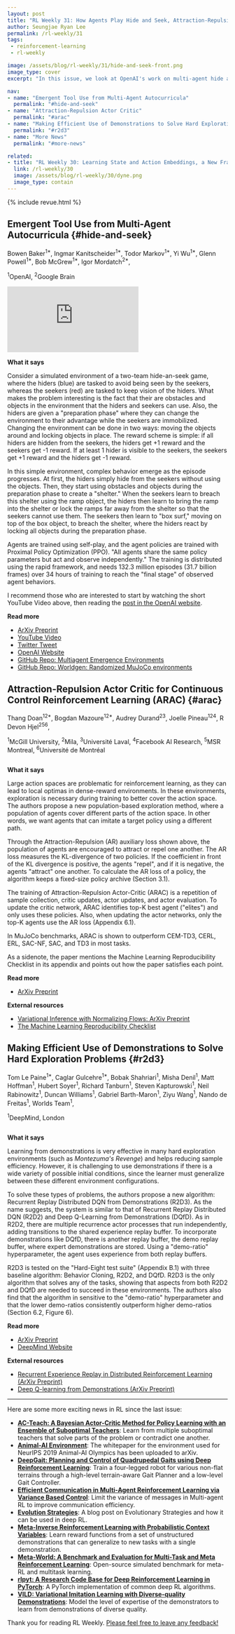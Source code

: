 ```yaml
---
layout: post
title: "RL Weekly 31: How Agents Play Hide and Seek, Attraction-Repulsion Actor Critic, and Efficient Learning from Demonstrations"
author: Seungjae Ryan Lee
permalink: /rl-weekly/31
tags:
 - reinforcement-learning
 - rl-weekly

image: /assets/blog/rl-weekly/31/hide-and-seek-front.png
image_type: cover
excerpt: "In this issue, we look at OpenAI's work on multi-agent hide and seek and the behaviors that emerge. We also look at Mila's population-based exploration that exceeds the performance of various TD3 and SAC baselines. Finally, we look at DeepMind's R2D3, a new algorithm to learn from demonstrations."

nav:
- name: "Emergent Tool Use from Multi-Agent Autocurricula"
  permalink: "#hide-and-seek"
- name: "Attraction-Repulsion Actor Critic"
  permalink: "#arac"
- name: "Making Efficient Use of Demonstrations to Solve Hard Exploration Problems"
  permalink: "#r2d3"
- name: "More News"
  permalink: "#more-news"

related:
- title: "RL Weekly 30: Learning State and Action Embeddings, a New Framework for RL in Games, and an Interactive Variant of Question Answering"
  link: /rl-weekly/30
  image: /assets/blog/rl-weekly/30/dyne.png
  image_type: contain
---
```



{% include revue.html %}



## Emergent Tool Use from Multi-Agent Autocurricula {#hide-and-seek}

<p class="authors" style="font-size: 1em">
Bowen Baker<sup>1*</sup>,
Ingmar Kanitscheider<sup>1*</sup>,
Todor Markov<sup>1*</sup>,
Yi Wu<sup>1*</sup>,
Glenn Powell<sup>1*</sup>,
Bob McGrew<sup>1*</sup>,
Igor Mordatch<sup>2*</sup>,
</p>
<p class="authors__institutions" style="font-size: 1em">
    <sup>1</sup>OpenAI,
    <sup>2</sup>Google Brain
</p>


<div class="w100">
  <div class="youtube-responsive">
    <iframe src="https://www.youtube.com/embed/kopoLzvh5jY" frameborder="0" allow="autoplay; encrypted-media" allowfullscreen></iframe><br/>
  </div>
</div>
<div class="w90">
  <img src="{{ absolute_url }}/assets/blog/rl-weekly/31/hide-and-seek-1.gif" alt="">
</div>
<div class="w60">
  <img src="{{ absolute_url }}/assets/blog/rl-weekly/31/hide-and-seek-2.gif" alt="">
</div>


**What it says**

Consider a simulated environment of a two-team hide-an-seek game, where the hiders (blue) are tasked to avoid being seen by the seekers, whereas the seekers (red) are tasked to keep vision of the hiders. What makes the problem interesting is the fact that their are obstacles and objects in the environment that the hiders and seekers can use. Also, the hiders are given a "preparation phase" where they can change the environment to their advantage while the seekers are immobilized. Changing the environment can be done in two ways: moving the objects around and locking objects in place. The reward scheme is simple: if all hiders are hidden from the seekers, the hiders get +1 reward and the seekers get -1 reward. If at least 1 hider is visible to the seekers, the seekers get +1 reward and the hiders get -1 reward.

In this simple environment, complex behavior emerge as the episode progresses. At first, the hiders simply hide from the seekers without using the objects. Then, they start using obstacles and objects during the preparation phase to create a "shelter." When the seekers learn to breach this shelter using the ramp object, the hiders then learn to bring the ramp into the shelter or lock the ramps far away from the shelter so that the seekers cannot use them. The seekers then learn to "box surf," moving on top of the box object, to breach the shelter, where the hiders react by locking all objects during the preparation phase.

Agents are trained using self-play, and the agent policies are trained with Proximal Policy Optimization (PPO). "All agents share the same policy parameters but act and observe independently." The training is distributed using the rapid framework, and needs 132.3 million episodes (31.7 billion frames) over 34 hours of training to reach the "final stage" of observed agent behaviors.

I recommend those who are interested to start by watching the short YouTube Video above, then reading the [post in the OpenAI website](https://openai.com/blog/emergent-tool-use/).

**Read more**

- [ArXiv Preprint](https://arxiv.org/abs/1909.07528)
- [YouTube Video](https://www.youtube.com/watch?v=kopoLzvh5jY)
- [Twitter Tweet](https://twitter.com/OpenAI/status/1174815179483172864)
- [OpenAI Website](https://openai.com/blog/emergent-tool-use/)
- [GitHub Repo: Multiagent Emergence Environments](https://github.com/openai/multi-agent-emergence-environments)
- [GitHub Repo: Worldgen: Randomized MuJoCo environments](https://github.com/openai/mujoco-worldgen)




## Attraction-Repulsion Actor Critic for Continuous Control Reinforcement Learning (ARAC) {#arac}

<p class="authors" style="font-size: 1em">
Thang Doan<sup>12*</sup>,
Bogdan Mazoure<sup>12*</sup>,
Audrey Durand<sup>23</sup>,
Joelle Pineau<sup>124</sup>,
R Devon Hjel<sup>256</sup>,
</p>
<p class="authors__institutions" style="font-size: 1em">
    <sup>1</sup>McGill University,
    <sup>2</sup>Mila,
    <sup>3</sup>Université Laval,
    <sup>4</sup>Facebook AI Research,
    <sup>5</sup>MSR Montreal,
    <sup>6</sup>Université de Montréal
</p>

<div class="w70">
  <img src="{{ absolute_url }}/assets/blog/rl-weekly/31/arac-figure.png" alt="">
</div>
<div class="w30">
  <img src="{{ absolute_url }}/assets/blog/rl-weekly/31/arac-term.png" alt="">
</div>

**What it says**

Large action spaces are problematic for reinforcement learning, as they can lead to local optimas in dense-reward environments. In these environments, exploration is necessary during training to better cover the action space. The authors propose a new population-based exploration method, where a population of agents cover different parts of the action space. In other words, we want agents that can imitate a target policy using a different path.

Through the Attraction-Repulsion (AR) auxiliary loss shown above, the population of agents are encouraged to attract or repel one another. The AR loss measures the KL-divergence of two policies. If the coefficient in front of the KL divergence is positive, the agents "repel", and if it is negative, the agents "attract" one another. To calculate the AR loss of a policy, the algorithm keeps a fixed-size policy archive (Section 3.1).

The training of Attraction-Repulsion Actor-Critic (ARAC) is a repetition of sample collection, critic updates, actor updates, and actor evaluation. To update the critic network, ARAC identifies top-K best agent ("elites") and only uses these policies. Also, when updating the actor networks, only the top-K agents use the AR loss (Appendix 6.1).

In MuJoCo benchmarks, ARAC is shown to outperform CEM-TD3, CERL, ERL, SAC-NF, SAC, and TD3 in most tasks.

As a sidenote, the paper mentions the Machine Learning Reproducibility Checklist in its appendix and points out how the paper satisfies each point.

**Read more**

- [ArXiv Preprint](https://arxiv.org/abs/1909.07543)

**External resources**

- [Variational Inference with Normalizing Flows: ArXiv Preprint](https://arxiv.org/abs/1505.05770)
- [The Machine Learning Reproducibility Checklist](https://www.cs.mcgill.ca/~jpineau/ReproducibilityChecklist.pdf)




## Making Efficient Use of Demonstrations to Solve Hard Exploration Problems {#r2d3}

<p class="authors" style="font-size: 1em">
Tom Le Paine<sup>1*</sup>,
Caglar Gulcehre<sup>1*</sup>,
Bobak Shahriari<sup>1</sup>,
Misha Denil<sup>1</sup>,
Matt Hoffman<sup>1</sup>,
Hubert Soyer<sup>1</sup>,
Richard Tanburn<sup>1</sup>,
Steven Kapturowski<sup>1</sup>,
Neil Rabinowitz<sup>1</sup>,
Duncan Williams<sup>1</sup>,
Gabriel Barth-Maron<sup>1</sup>,
Ziyu Wang<sup>1</sup>,
Nando de Freitas<sup>1</sup>,
Worlds Team<sup>1</sup>,
</p>
<p class="authors__institutions" style="font-size: 1em">
    <sup>1</sup>DeepMind, London
</p>

<div class="w60">
  <img src="{{ absolute_url }}/assets/blog/rl-weekly/31/r2d3.png" alt="">
</div>
<div class="w60">
  <img src="{{ absolute_url }}/assets/blog/rl-weekly/31/r2d3-hard-eight.png" alt="">
</div>

**What it says**

Learning from demonstrations is very effective in many hard exploration environments (such as *Montezuma's Revenge*) and helps reducing sample efficiency. However, it is challenging to use demonstrations if there is a wide variety of possible initial conditions, since the learner must generalize between these different environment configurations.

To solve these types of problems, the authors propose a new algorithm: Recurrent Replay Distributed DQN from Demonstrations (R2D3). As the name suggests, the system is similar to that of Recurrent Replay Distributed DQN (R2D2) and Deep Q-Learning from Demonstrations (DQfD). As in R2D2, there are multiple recurrence actor processes that run independently, adding transitions to the shared experience replay buffer. To incorporate demonstrations like DQfD, there is another replay buffer, the demo replay buffer, where expert demonstrations are stored. Using a "demo-ratio" hyperparameter, the agent uses experience from both replay buffers.

R2D3 is tested on the "Hard-Eight test suite" (Appendix B.1) with three baseline algorithm: Behavior Cloning, R2D2, and DQfD. R2D3 is the only algorithm that solves any of the tasks, showing that aspects from both R2D2 and DQfD are needed to succeed in these environments. The authors also find that the algorithm in sensitive to the "demo-ratio" hyperparameter and that the lower demo-ratios consistently outperform higher demo-ratios (Section 6.2, Figure 6).

**Read more**

- [ArXiv Preprint](https://arxiv.org/abs/1909.01387)
- [DeepMind Website](https://deepmind.com/research/publications/Making-Efficient-Use-of-Demonstrations-to-Solve-Hard-Exploration-Problems)

**External resources**

- [Recurrent Experience Replay in Distributed Reinforcement Learning (ArXiv Preprint)](https://openreview.net/forum?id=r1lyTjAqYX)
- [Deep Q-learning from Demonstrations (ArXiv Preprint)](https://arxiv.org/abs/1704.03732)





------

<div id="more-news"></div>

Here are some more exciting news in RL since the last issue:

- [**AC-Teach: A Bayesian Actor-Critic Method for Policy Learning with an Ensemble of Suboptimal Teachers**](https://arxiv.org/abs/1909.04121): Learn from multiple suboptimal teachers that solve parts of the problem or contradict one another.
- [**Animal-AI Environment**](https://arxiv.org/abs/1909.07483): The whitepaper for the environment used for NeurIPS 2019 Animal-AI Olympics has been uploaded to arXiv.
- [**DeepGait: Planning and Control of Quadrupedal Gaits using Deep Reinforcement Learning**](https://arxiv.org/abs/1909.08399): Train a four-legged robot for various non-flat terrains through a high-level terrain-aware Gait Planner and a low-level Gait Controller.
- [**Efficient Communication in Multi-Agent Reinforcement Learning via Variance Based Control**](https://arxiv.org/abs/1909.02682): Limit the variance of messages in Multi-agent RL to improve communication efficiency.
- [**Evolution Strategies**](https://lilianweng.github.io/lil-log/2019/09/05/evolution-strategies.html): A blog post on Evolutionary Strategies and how it can be used in deep RL.
- [**Meta-Inverse Reinforcement Learning with Probabilistic Context Variables**](https://arxiv.org/abs/1909.09314): Learn reward functions from a set of unstructured demonstrations that can generalize to new tasks with a single demonstration.
- [**Meta-World: A Benchmark and Evaluation for Multi-Task and Meta Reinforcement Learning**](https://meta-world.github.io): Open-source simulated benchmark for meta-RL and multitask learning.
- [**rlpyt: A Research Code Base for Deep Reinforcement Learning in PyTorch**](https://github.com/astooke/rlpyt): A PyTorch implementation of common deep RL algorithms.
- [**VILD: Variational Imitation Learning with Diverse-quality Demonstrations**](https://arxiv.org/abs/1909.06769): Model the level of expertise of the demonstrators to learn from demonstrations of diverse quality.


<!-- - [**Blackbox Attacks on Reinforcement Learning Agents Using Approximated Temporal Information**](https://arxiv.org/abs/1909.02918): Adversarial samples can be used to create a "time bomb," triggering an agent to misbehave after a specific delay. -->
<!-- - [**Meta-Learning with Implicit Gradients**](https://arxiv.org/abs/1909.04630) -->
<!-- - [**Fixed-Horizon TD**](https://arxiv.org/abs/1909.03906): Predict cumulative reward of a fixed horizon to avoid  -->
<!-- - [Model Based Planning with Energy Based Models](https://arxiv.org/abs/1909.06878) -->
<!-- - [**Expert-Level Atari Imitation Learning from Demonstrations Only**](https://arxiv.org/abs/1909.03773) -->
<!-- - [**Learning Transferable Domain Priors for Safe Exploration in Reinforcement Learning**](https://arxiv.org/abs/1909.04307): Deduce generally undesirable actions from previously learned tasks for safer RL. -->
<!-- - [**DRLViz**](https://arxiv.org/abs/1909.02982) -->

<!-- **Applications to diverse fields:**
- [**Aerial Base Station Placement**](https://arxiv.org/abs/1909.08093)
- [**Automatic Configuration of Energy Harvesting Sensor**](https://arxiv.org/abs/1909.01968)
- [**Automatic Diagnosis of Acute Appendicitis in Abdominal CT**](https://arxiv.org/abs/1909.00617)
- [**Control of Probabilistic Boolean Networks**](https://arxiv.org/abs/1909.03331)
- [**Data Center Job Scheduling**](https://arxiv.org/abs/1909.07820)
- [**Driving in Dense Traffic**](https://arxiv.org/abs/1909.06710)
- [**Dynamic Pricing of Express Lanes with Multiple Access Locations**](https://arxiv.org/abs/1909.04760)
- [**Flight Control**](https://arxiv.org/abs/1909.06493)
- [**Image Captioning**](https://arxiv.org/abs/1909.03622)
- [**Learning to Rank for Information Retrieval**](https://arxiv.org/abs/1909.06859)
- [**Maximum Cut Problem**](https://arxiv.org/abs/1909.04063)
- [**Multi-Fingered Adaptive Tactile Grasping**](https://arxiv.org/abs/1909.04787)
- [**No-Press Diplomacy**](https://arxiv.org/abs/1909.02128)
- [**Off-road Autonomous Vehicles Traversability Analysis and Trajectory Planning**](https://arxiv.org/abs/1909.06953)
- [**Physical Activity Suggestion**](https://arxiv.org/abs/1909.03539)
- [**Semantic Segmentation**](https://arxiv.org/abs/1909.04108)
- [**Software-Defined Networks Control**](https://arxiv.org/abs/1909.01544)
- [**Solving Continual Combinatorial Selection**](https://arxiv.org/abs/1909.03638)
- [**Summarization**](https://arxiv.org/abs/1909.01610)
- [**Text-based Games**](https://arxiv.org/abs/1909.01646)
- [**Tracking Control of Autonomous Underwater Vehicles**](https://arxiv.org/abs/1909.03204)
- [**Transfer Learning**](https://arxiv.org/abs/1908.11406)
- [**Visual Navigation with Natural Multimodal Assistance**](https://arxiv.org/abs/1909.01871) -->

Thank you for reading RL Weekly. [Please feel free to leave any feedback!](https://forms.gle/yZiHUXbtph8msVHn9)
